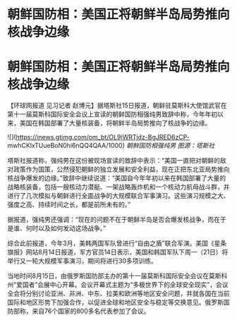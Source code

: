 # 朝鲜国防相：美国正将朝鲜半岛局势推向核战争边缘

# 朝鲜国防相：美国正将朝鲜半岛局势推向核战争边缘

【环球网报道 见习记者
赵博元】据塔斯社15日报道，朝鲜驻莫斯科大使馆武官在第十一届莫斯科国际安全会议上宣读的朝鲜国防相强纯男致辞中称，今年年初以来，美国在韩国部署了大量核装备，将朝鲜半岛局势推向了核战争的边缘。

![](https://inews.gtimg.com/om_bt/OL9jWRTjdz-BgJRED6zCP-
mwhCKlxTUueBoN0hi6nQQ4QAA/1000) _朝鲜国防相强纯男 图源：塔斯社_

塔斯社报道称，强纯男在这份被现场宣读的致辞中表示：“美国一直把对朝鲜的敌对政策作为国策，公然侵犯朝鲜的独立发展和安全利益，现在正把东北亚局势推向核战争爆发的边缘。”致辞中继续说道：“美国自今年年初以来在韩国部署了大量的战略核装备，包括一艘核动力潜艇、一架战略轰炸机和一个核动力航母战斗群，并进行了几次模拟与朝鲜进行全面战争的大规模联合军事演习。这些演习规模之大、强度之高、持续时间之长，都是前所未有的。”

据报道，强纯男还强调：“现在的问题不在于朝鲜半岛是否会爆发核战争，而在于是谁、何时以及如何发动这场战争。”

综合此前报道，今年3月，美韩两国军队曾进行“自由之盾”联合军演。美国《星条旗报》网站8月14日报道，军方官员14日表示，美国和韩国军队下周一（21日）将举行又一轮大规模军事演习，期间将进行30多项训练。

当地时间8月15日，由俄罗斯国防部主办的第十一届莫斯科国际安全会议在莫斯科州“爱国者”会展中心开幕。会议开幕式主题为“多极世界下的全球安全现实”，会议全会将分别讨论亚洲、非洲、中东、拉美和欧洲等地区安全问题，并就各国在当前国际和地区形势下加强合作，以促进全球和地区安全与稳定等交换意见。俄罗斯国防部称，来自76个国家的800多名代表参加了会议。

